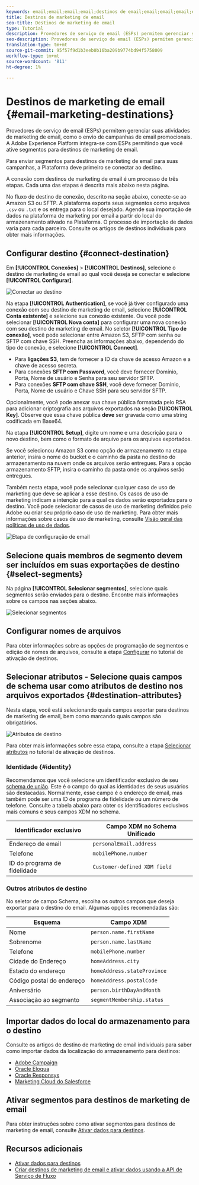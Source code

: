 ```yaml
---
keywords: email;email;email;email;destinos de email;email;email;email;email;email;email;email;email;destino
title: Destinos de marketing de email
seo-title: Destinos de marketing de email
type: Tutorial
description: Provedores de serviço de email (ESPs) permitem gerenciar suas atividades de marketing de email, como para enviar campanhas de email promocionais.
seo-description: Provedores de serviço de email (ESPs) permitem gerenciar suas atividades de marketing de email, como para enviar campanhas de email promocionais.
translation-type: tm+mt
source-git-commit: 95f57f9d1b3eeb0b16ba209b9774bd94f5758009
workflow-type: tm+mt
source-wordcount: '811'
ht-degree: 1%

---
```



# Destinos de marketing de email {#email-marketing-destinations}

Provedores de serviço de email (ESPs) permitem gerenciar suas atividades de marketing de email, como o envio de campanhas de email promocionais. A Adobe Experience Platform integra-se com ESPs permitindo que você ative segmentos para destinos de marketing de email.

Para enviar segmentos para destinos de marketing de email para suas campanhas, a Plataforma deve primeiro se conectar ao destino.

A conexão com destinos de marketing de email é um processo de três etapas. Cada uma das etapas é descrita mais abaixo nesta página.

No fluxo de destino de conexão, descrito na seção abaixo, conecte-se ao Amazon S3 ou SFTP. A plataforma exporta seus segmentos como arquivos `.csv` ou `.txt` e os entrega para o local desejado. Agende sua importação de dados na plataforma de marketing por email a partir do local do armazenamento ativado na Plataforma. O processo de importação de dados varia para cada parceiro. Consulte os artigos de destinos individuais para obter mais informações.

## Configurar destino {#connect-destination}

Em **[!UICONTROL Conexões]** > **[!UICONTROL Destinos]**, selecione o destino de marketing de email ao qual você deseja se conectar e selecione **[!UICONTROL Configurar]**.

![Conectar ao destino](../../assets/catalog/email-marketing/overview/connect-email-marketing.png)

Na etapa **[!UICONTROL Authentication]**, se você já tiver configurado uma conexão com seu destino de marketing de email, selecione **[!UICONTROL Conta existente]** e selecione sua conexão existente. Ou você pode selecionar **[!UICONTROL Nova conta]** para configurar uma nova conexão com seu destino de marketing de email. No seletor **[!UICONTROL Tipo de conexão]**, você pode selecionar entre Amazon S3, SFTP com senha ou SFTP com chave SSH. Preencha as informações abaixo, dependendo do tipo de conexão, e selecione **[!UICONTROL Connect]**.

- Para **ligações S3**, tem de fornecer a ID da chave de acesso Amazon e a chave de acesso secreta.
- Para conexões **SFTP com Password**, você deve fornecer Domínio, Porta, Nome de usuário e Senha para seu servidor SFTP.
- Para conexões **SFTP com chave SSH**, você deve fornecer Domínio, Porta, Nome de usuário e Chave SSH para seu servidor SFTP.

Opcionalmente, você pode anexar sua chave pública formatada pelo RSA para adicionar criptografia aos arquivos exportados na seção **[!UICONTROL Key]**. Observe que essa chave pública **deve** ser gravada como uma string codificada em Base64.

Na etapa **[!UICONTROL Setup]**, digite um nome e uma descrição para o novo destino, bem como o formato de arquivo para os arquivos exportados.

Se você selecionou Amazon S3 como opção de armazenamento na etapa anterior, insira o nome do bucket e o caminho da pasta no destino do armazenamento na nuvem onde os arquivos serão entregues. Para a opção armazenamento SFTP, insira o caminho da pasta onde os arquivos serão entregues.

Também nesta etapa, você pode selecionar qualquer caso de uso de marketing que deve se aplicar a esse destino. Os casos de uso de marketing indicam a intenção para a qual os dados serão exportados para o destino. Você pode selecionar de casos de uso de marketing definidos pelo Adobe ou criar seu próprio caso de uso de marketing. Para obter mais informações sobre casos de uso de marketing, consulte [Visão geral das políticas de uso de dados](../../../data-governance/policies/overview.md).

![Etapa de configuração de email](../../assets/catalog/email-marketing/overview/email-setup-step.png)

## Selecione quais membros de segmento devem ser incluídos em suas exportações de destino {#select-segments}

Na página **[!UICONTROL Selecionar segmentos]**, selecione quais segmentos serão enviados para o destino. Encontre mais informações sobre os campos nas seções abaixo.

![Selecionar segmentos](../../assets/common/email-select-segments.png)

## Configurar nomes de arquivos

Para obter informações sobre as opções de programação de segmentos e edição de nomes de arquivos, consulte a etapa [Configurar](../../ui/activate-destinations.md#configure) no tutorial de ativação de destinos.

## Selecionar atributos - Selecione quais campos de schema usar como atributos de destino nos arquivos exportados {#destination-attributes}

Nesta etapa, você está selecionando quais campos exportar para destinos de marketing de email, bem como marcando quais campos são obrigatórios.

![Atributos de destino](../../assets/catalog/email-marketing/overview/recommended-attributes.png)

Para obter mais informações sobre essa etapa, consulte a etapa [Selecionar atributos](../../ui/activate-destinations.md#select-attributes) no tutorial de ativação de destinos.

### Identidade {#identity}

Recomendamos que você selecione um identificador exclusivo de seu [schema de união](../../../profile/home.md#profile-fragments-and-union-schemas). Este é o campo do qual as identidades de seus usuários são destacadas. Normalmente, esse campo é o endereço de email, mas também pode ser uma ID de programa de fidelidade ou um número de telefone. Consulte a tabela abaixo para obter os identificadores exclusivos mais comuns e seus campos XDM no schema.

| Identificador exclusivo | Campo XDM no Schema Unificado |
----------------- | ---------------------------
| Endereço de email | `personalEmail.address` |
| Telefone | `mobilePhone.number` |
| ID do programa de fidelidade | `Customer-defined XDM field` |

### Outros atributos de destino

No seletor de campo Schema, escolha os outros campos que deseja exportar para o destino do email. Algumas opções recomendadas são:

| Esquema | Campo XDM |
------ | ---------
| Nome | `person.name.firstName` |
| Sobrenome | `person.name.lastName` |
| Telefone | `mobilePhone.number` |
| Cidade do Endereço | `homeAddress.city` |
| Estado do endereço | `homeAddress.stateProvince` |
| Código postal do endereço | `homeAddress.postalCode` |
| Aniversário | `person.birthDayAndMonth` |
| Associação ao segmento | `segmentMembership.status` |

## Importar dados do local do armazenamento para o destino

Consulte os artigos de destino de marketing de email individuais para saber como importar dados da localização do armazenamento para destinos:

- [Adobe Campaign](./adobe-campaign.md#import-data-into-campaign)
- [Oracle Eloqua](./oracle-eloqua.md#import-data-into-eloqua)
- [Oracle Responsys](./oracle-responsys.md#import-data-into-responsys)
- [Marketing Cloud do Salesforce](./salesforce-marketing-cloud.md#import-data-into-salesforce)

## Ativar segmentos para destinos de marketing de email

Para obter instruções sobre como ativar segmentos para destinos de marketing de email, consulte [Ativar dados para destinos](../../ui/activate-destinations.md).

## Recursos adicionais

- [Ativar dados para destinos](../../ui/activate-destinations.md)
- [Criar destinos de marketing de email e ativar dados usando a API de Serviço de Fluxo](../../api/email-marketing.md)